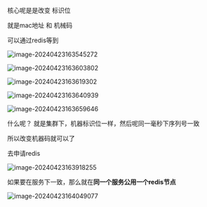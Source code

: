 核心呢是是改变 标识位

就是mac地址 和 机械码

可以通过redis等到



![image-20240423163545272](../../../AppData/Roaming/Typora/typora-user-images/image-20240423163545272.png)

![image-20240423163603802](../../../AppData/Roaming/Typora/typora-user-images/image-20240423163603802.png)

![image-20240423163619302](../../../AppData/Roaming/Typora/typora-user-images/image-20240423163619302.png)

![image-20240423163640939](../../../AppData/Roaming/Typora/typora-user-images/image-20240423163640939.png)

![image-20240423163659646](../../../AppData/Roaming/Typora/typora-user-images/image-20240423163659646.png)

什么呢？ 就是集群下，机器标识位一样，然后呢同一毫秒下序列号一致

所以改变机器码就可以了

去申请redis



![image-20240423163918255](../../../AppData/Roaming/Typora/typora-user-images/image-20240423163918255.png)



如果要在服务下一致，那么就在**同一个服务公用一个redis节点**



![image-20240423164049077](../../../AppData/Roaming/Typora/typora-user-images/image-20240423164049077.png)